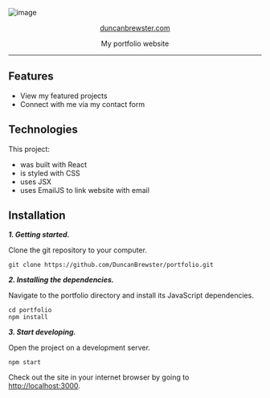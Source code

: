 ![image](https://user-images.githubusercontent.com/87501964/152624461-da9b948f-07f0-4b79-a479-6ef0b4017894.png)

<p align="center">
  <a href="https://duncanbrewster.com">duncanbrewster.com</a>
</p>

<p align="center">
  My portfolio website
</p>

---

## Features

- View my featured projects
- Connect with me via my contact form 

## Technologies

This project:

- was built with React
- is styled with CSS
- uses JSX
- uses EmailJS to link website with email

## Installation

**_1. Getting started._**

Clone the git repository to your computer.

```shell
git clone https://github.com/DuncanBrewster/portfolio.git
```

**_2. Installing the dependencies._**

Navigate to the portfolio directory and install its JavaScript dependencies.

```shell
cd portfolio
npm install
```

**_3. Start developing._**

Open the project on a development server.

```shell
npm start
```

Check out the site in your internet browser by going to [http://localhost:3000](http://localhost:3000).
